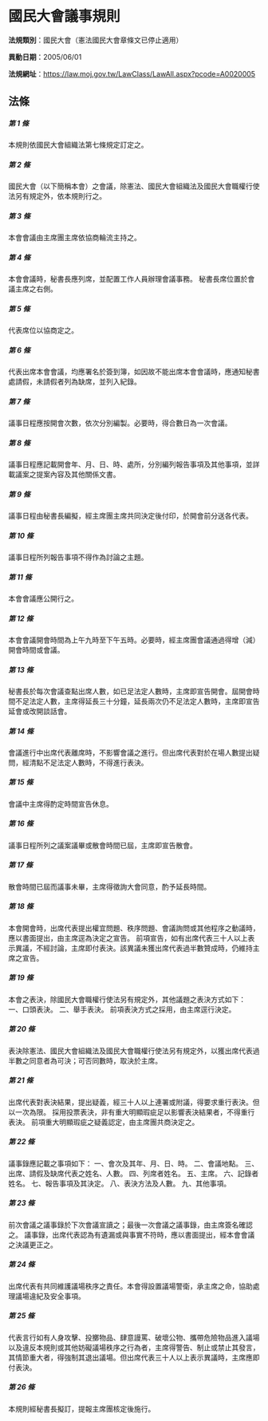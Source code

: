 # 國民大會議事規則

**法規類別**：國民大會（憲法國民大會章條文已停止適用）

**異動日期**：2005/06/01  

**法規網址**：https://law.moj.gov.tw/LawClass/LawAll.aspx?pcode=A0020005





## 法條
##### 第 1 條
本規則依國民大會組織法第七條規定訂定之。

##### 第 2 條
國民大會（以下簡稱本會）之會議，除憲法、國民大會組織法及國民大會職權行使法另有規定外，依本規則行之。

##### 第 3 條
本會會議由主席團主席依協商輪流主持之。

##### 第 4 條
本會會議時，秘書長應列席，並配置工作人員辦理會議事務。 
秘書長席位置於會議主席之右側。

##### 第 5 條
代表席位以協商定之。

##### 第 6 條
代表出席本會會議，均應署名於簽到簿，如因故不能出席本會會議時，應通知秘書處請假，未請假者列為缺席，並列入紀錄。

##### 第 7 條
議事日程應按開會次數，依次分別編製。必要時，得合數日為一次會議。

##### 第 8 條
議事日程應記載開會年、月、日、時、處所，分別編列報告事項及其他事項，並詳載議案之提案內容及其他關係文書。

##### 第 9 條
議事日程由秘書長編擬，經主席團主席共同決定後付印，於開會前分送各代表。

##### 第 10 條
議事日程所列報告事項不得作為討論之主題。

##### 第 11 條
本會會議應公開行之。

##### 第 12 條
本會會議開會時間為上午九時至下午五時。必要時，經主席團會議通過得增（減）開會時間或會議。

##### 第 13 條
秘書長於每次會議查點出席人數，如已足法定人數時，主席即宣告開會。屆開會時間不足法定人數，主席得延長三十分鐘，延長兩次仍不足法定人數時，主席即宣告延會或改開談話會。

##### 第 14 條
會議進行中出席代表離席時，不影響會議之進行。但出席代表對於在場人數提出疑問，經清點不足法定人數時，不得進行表決。

##### 第 15 條
會議中主席得酌定時間宣告休息。

##### 第 16 條
議事日程所列之議案議畢或散會時間已屆，主席即宣告散會。

##### 第 17 條
散會時間已屆而議事未畢，主席得徵詢大會同意，酌予延長時間。

##### 第 18 條
本會開會時，出席代表提出權宜問題、秩序問題、會議詢問或其他程序之動議時，應以書面提出，由主席逕為決定之宣告。
前項宣告，如有出席代表三十人以上表示異議，不經討論，主席即付表決。該異議未獲出席代表過半數贊成時，仍維持主席之宣告。

##### 第 19 條
本會之表決，除國民大會職權行使法另有規定外，其他議題之表決方式如下：
一、口頭表決。 
二、舉手表決。 
前項表決方式之採用，由主席逕行決定。

##### 第 20 條
表決除憲法、國民大會組織法及國民大會職權行使法另有規定外，以獲出席代表過半數之同意者為可決；可否同數時，取決於主席。

##### 第 21 條
出席代表對表決結果，提出疑義，經三十人以上連署或附議，得要求重行表決。但以一次為限。
採用投票表決，非有重大明顯瑕疵足以影響表決結果者，不得重行表決。 
前項重大明顯瑕疵之疑義認定，由主席團共商決定之。

##### 第 22 條
議事錄應記載之事項如下： 
一、會次及其年、月、日、時。 
二、會議地點。 
三、出席、請假及缺席代表之姓名、人數。 
四、列席者姓名。 
五、主席。 
六、記錄者姓名。 
七、報告事項及其決定。 
八、表決方法及人數。 
九、其他事項。

##### 第 23 條
前次會議之議事錄於下次會議宣讀之；最後一次會議之議事錄，由主席簽名確認之。
議事錄，出席代表認為有遺漏或與事實不符時，應以書面提出，經本會會議之決議更正之。

##### 第 24 條
出席代表有共同維護議場秩序之責任。本會得設置議場警衛，承主席之命，協助處理議場違紀及安全事項。

##### 第 25 條
代表言行如有人身攻擊、投擲物品、肆意謾罵、破壞公物、攜帶危險物品進入議場以及違反本規則或其他妨礙議場秩序之行為者，主席得警告、制止或禁止其發言，其情節重大者，得強制其退出議場。但出席代表三十人以上表示異議時，主席應即付表決。

##### 第 26 條
本規則經秘書長擬訂，提報主席團核定後施行。


